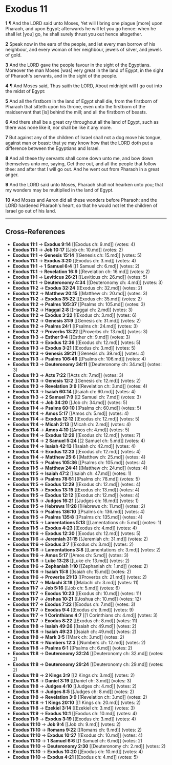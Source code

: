 # Exodus 11

**1** ¶ And the LORD said unto Moses, Yet will I bring one plague [more] upon Pharaoh, and upon Egypt; afterwards he will let you go hence: when he shall let [you] go, he shall surely thrust you out hence altogether.

**2** Speak now in the ears of the people, and let every man borrow of his neighbour, and every woman of her neighbour, jewels of silver, and jewels of gold.

**3** And the LORD gave the people favour in the sight of the Egyptians. Moreover the man Moses [was] very great in the land of Egypt, in the sight of Pharaoh's servants, and in the sight of the people.

**4** ¶ And Moses said, Thus saith the LORD, About midnight will I go out into the midst of Egypt:

**5** And all the firstborn in the land of Egypt shall die, from the firstborn of Pharaoh that sitteth upon his throne, even unto the firstborn of the maidservant that [is] behind the mill; and all the firstborn of beasts.

**6** And there shall be a great cry throughout all the land of Egypt, such as there was none like it, nor shall be like it any more.

**7** But against any of the children of Israel shall not a dog move his tongue, against man or beast: that ye may know how that the LORD doth put a difference between the Egyptians and Israel.

**8** And all these thy servants shall come down unto me, and bow down themselves unto me, saying, Get thee out, and all the people that follow thee: and after that I will go out. And he went out from Pharaoh in a great anger.

**9** And the LORD said unto Moses, Pharaoh shall not hearken unto you; that my wonders may be multiplied in the land of Egypt.

**10** And Moses and Aaron did all these wonders before Pharaoh: and the LORD hardened Pharaoh's heart, so that he would not let the children of Israel go out of his land.

---

## Cross-References

- **Exodus 11:1** → **Exodus 9:14** [[Exodus ch: 9.md]] (votes: 4)
- **Exodus 11:1** → **Job 10:17** [[Job ch: 10.md]] (votes: 2)
- **Exodus 11:1** → **Genesis 15:14** [[Genesis ch: 15.md]] (votes: 5)
- **Exodus 11:1** → **Exodus 3:20** [[Exodus ch: 3.md]] (votes: 4)
- **Exodus 11:1** → **1 Samuel 6:4** [[1 Samuel ch: 6.md]] (votes: 2)
- **Exodus 11:1** → **Revelation 16:9** [[Revelation ch: 16.md]] (votes: 2)
- **Exodus 11:1** → **Leviticus 26:21** [[Leviticus ch: 26.md]] (votes: 5)
- **Exodus 11:1** → **Deuteronomy 4:34** [[Deuteronomy ch: 4.md]] (votes: 3)
- **Exodus 11:2** → **Exodus 32:24** [[Exodus ch: 32.md]] (votes: 2)
- **Exodus 11:2** → **Matthew 20:15** [[Matthew ch: 20.md]] (votes: 3)
- **Exodus 11:2** → **Exodus 35:22** [[Exodus ch: 35.md]] (votes: 2)
- **Exodus 11:2** → **Psalms 105:37** [[Psalms ch: 105.md]] (votes: 3)
- **Exodus 11:2** → **Haggai 2:8** [[Haggai ch: 2.md]] (votes: 3)
- **Exodus 11:2** → **Exodus 3:22** [[Exodus ch: 3.md]] (votes: 6)
- **Exodus 11:2** → **Genesis 31:9** [[Genesis ch: 31.md]] (votes: 2)
- **Exodus 11:2** → **Psalms 24:1** [[Psalms ch: 24.md]] (votes: 3)
- **Exodus 11:2** → **Proverbs 13:22** [[Proverbs ch: 13.md]] (votes: 3)
- **Exodus 11:3** → **Esther 9:4** [[Esther ch: 9.md]] (votes: 3)
- **Exodus 11:3** → **Exodus 12:36** [[Exodus ch: 12.md]] (votes: 5)
- **Exodus 11:3** → **Exodus 3:21** [[Exodus ch: 3.md]] (votes: 5)
- **Exodus 11:3** → **Genesis 39:21** [[Genesis ch: 39.md]] (votes: 4)
- **Exodus 11:3** → **Psalms 106:46** [[Psalms ch: 106.md]] (votes: 4)
- **Exodus 11:3** → **Deuteronomy 34:11** [[Deuteronomy ch: 34.md]] (votes: 3)
- **Exodus 11:3** → **Acts 7:22** [[Acts ch: 7.md]] (votes: 3)
- **Exodus 11:3** → **Genesis 12:2** [[Genesis ch: 12.md]] (votes: 2)
- **Exodus 11:3** → **Revelation 3:9** [[Revelation ch: 3.md]] (votes: 4)
- **Exodus 11:3** → **Isaiah 60:14** [[Isaiah ch: 60.md]] (votes: 4)
- **Exodus 11:3** → **2 Samuel 7:9** [[2 Samuel ch: 7.md]] (votes: 3)
- **Exodus 11:4** → **Job 34:20** [[Job ch: 34.md]] (votes: 5)
- **Exodus 11:4** → **Psalms 60:10** [[Psalms ch: 60.md]] (votes: 5)
- **Exodus 11:4** → **Amos 5:17** [[Amos ch: 5.md]] (votes: 4)
- **Exodus 11:4** → **Exodus 12:12** [[Exodus ch: 12.md]] (votes: 5)
- **Exodus 11:4** → **Micah 2:13** [[Micah ch: 2.md]] (votes: 4)
- **Exodus 11:4** → **Amos 4:10** [[Amos ch: 4.md]] (votes: 5)
- **Exodus 11:4** → **Exodus 12:29** [[Exodus ch: 12.md]] (votes: 7)
- **Exodus 11:4** → **2 Samuel 5:24** [[2 Samuel ch: 5.md]] (votes: 4)
- **Exodus 11:4** → **Isaiah 42:13** [[Isaiah ch: 42.md]] (votes: 4)
- **Exodus 11:4** → **Exodus 12:23** [[Exodus ch: 12.md]] (votes: 4)
- **Exodus 11:4** → **Matthew 25:6** [[Matthew ch: 25.md]] (votes: 4)
- **Exodus 11:5** → **Psalms 105:36** [[Psalms ch: 105.md]] (votes: 4)
- **Exodus 11:5** → **Matthew 24:41** [[Matthew ch: 24.md]] (votes: 4)
- **Exodus 11:5** → **Isaiah 47:2** [[Isaiah ch: 47.md]] (votes: 1)
- **Exodus 11:5** → **Psalms 78:51** [[Psalms ch: 78.md]] (votes: 5)
- **Exodus 11:5** → **Exodus 12:29** [[Exodus ch: 12.md]] (votes: 4)
- **Exodus 11:5** → **Exodus 13:15** [[Exodus ch: 13.md]] (votes: 4)
- **Exodus 11:5** → **Exodus 12:12** [[Exodus ch: 12.md]] (votes: 4)
- **Exodus 11:5** → **Judges 16:21** [[Judges ch: 16.md]] (votes: 1)
- **Exodus 11:5** → **Hebrews 11:28** [[Hebrews ch: 11.md]] (votes: 2)
- **Exodus 11:5** → **Psalms 136:10** [[Psalms ch: 136.md]] (votes: 4)
- **Exodus 11:5** → **Psalms 135:8** [[Psalms ch: 135.md]] (votes: 4)
- **Exodus 11:5** → **Lamentations 5:13** [[Lamentations ch: 5.md]] (votes: 1)
- **Exodus 11:5** → **Exodus 4:23** [[Exodus ch: 4.md]] (votes: 4)
- **Exodus 11:6** → **Exodus 12:30** [[Exodus ch: 12.md]] (votes: 5)
- **Exodus 11:6** → **Jeremiah 31:15** [[Jeremiah ch: 31.md]] (votes: 2)
- **Exodus 11:6** → **Exodus 3:7** [[Exodus ch: 3.md]] (votes: 2)
- **Exodus 11:6** → **Lamentations 3:8** [[Lamentations ch: 3.md]] (votes: 2)
- **Exodus 11:6** → **Amos 5:17** [[Amos ch: 5.md]] (votes: 3)
- **Exodus 11:6** → **Luke 13:28** [[Luke ch: 13.md]] (votes: 2)
- **Exodus 11:6** → **Zephaniah 1:10** [[Zephaniah ch: 1.md]] (votes: 2)
- **Exodus 11:6** → **Isaiah 15:8** [[Isaiah ch: 15.md]] (votes: 2)
- **Exodus 11:6** → **Proverbs 21:13** [[Proverbs ch: 21.md]] (votes: 2)
- **Exodus 11:7** → **Malachi 3:18** [[Malachi ch: 3.md]] (votes: 11)
- **Exodus 11:7** → **Job 5:16** [[Job ch: 5.md]] (votes: 6)
- **Exodus 11:7** → **Exodus 10:23** [[Exodus ch: 10.md]] (votes: 11)
- **Exodus 11:7** → **Joshua 10:21** [[Joshua ch: 10.md]] (votes: 12)
- **Exodus 11:7** → **Exodus 7:22** [[Exodus ch: 7.md]] (votes: 3)
- **Exodus 11:7** → **Exodus 9:4** [[Exodus ch: 9.md]] (votes: 9)
- **Exodus 11:7** → **1 Corinthians 4:7** [[1 Corinthians ch: 4.md]] (votes: 3)
- **Exodus 11:7** → **Exodus 8:22** [[Exodus ch: 8.md]] (votes: 11)
- **Exodus 11:8** → **Isaiah 49:26** [[Isaiah ch: 49.md]] (votes: 2)
- **Exodus 11:8** → **Isaiah 49:23** [[Isaiah ch: 49.md]] (votes: 2)
- **Exodus 11:8** → **Mark 3:5** [[Mark ch: 3.md]] (votes: 2)
- **Exodus 11:8** → **Numbers 12:3** [[Numbers ch: 12.md]] (votes: 2)
- **Exodus 11:8** → **Psalms 6:1** [[Psalms ch: 6.md]] (votes: 2)
- **Exodus 11:8** → **Deuteronomy 32:24** [[Deuteronomy ch: 32.md]] (votes: 2)
- **Exodus 11:8** → **Deuteronomy 29:24** [[Deuteronomy ch: 29.md]] (votes: 2)
- **Exodus 11:8** → **2 Kings 3:9** [[2 Kings ch: 3.md]] (votes: 2)
- **Exodus 11:8** → **Daniel 3:19** [[Daniel ch: 3.md]] (votes: 3)
- **Exodus 11:8** → **Judges 4:10** [[Judges ch: 4.md]] (votes: 2)
- **Exodus 11:8** → **Judges 8:5** [[Judges ch: 8.md]] (votes: 2)
- **Exodus 11:8** → **Revelation 3:9** [[Revelation ch: 3.md]] (votes: 2)
- **Exodus 11:8** → **1 Kings 20:10** [[1 Kings ch: 20.md]] (votes: 2)
- **Exodus 11:8** → **Ezekiel 3:14** [[Ezekiel ch: 3.md]] (votes: 3)
- **Exodus 11:9** → **Exodus 10:1** [[Exodus ch: 10.md]] (votes: 4)
- **Exodus 11:9** → **Exodus 3:19** [[Exodus ch: 3.md]] (votes: 4)
- **Exodus 11:10** → **Job 9:4** [[Job ch: 9.md]] (votes: 2)
- **Exodus 11:10** → **Romans 9:22** [[Romans ch: 9.md]] (votes: 2)
- **Exodus 11:10** → **Exodus 10:27** [[Exodus ch: 10.md]] (votes: 4)
- **Exodus 11:10** → **1 Samuel 6:6** [[1 Samuel ch: 6.md]] (votes: 2)
- **Exodus 11:10** → **Deuteronomy 2:30** [[Deuteronomy ch: 2.md]] (votes: 2)
- **Exodus 11:10** → **Exodus 10:20** [[Exodus ch: 10.md]] (votes: 4)
- **Exodus 11:10** → **Exodus 4:21** [[Exodus ch: 4.md]] (votes: 5)
